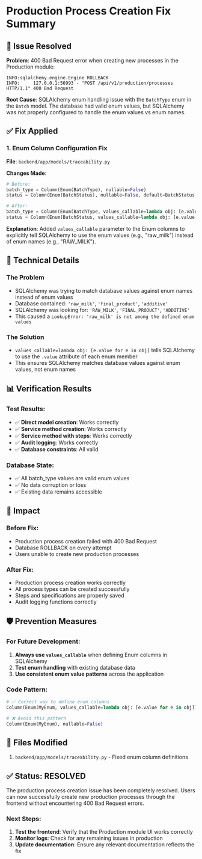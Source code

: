 # Production Process Creation Fix Summary

## 🎯 Issue Resolved

**Problem**: 400 Bad Request error when creating new processes in the Production module:
```
INFO:sqlalchemy.engine.Engine ROLLBACK
INFO:     127.0.0.1:56993 - "POST /api/v1/production/processes HTTP/1.1" 400 Bad Request
```

**Root Cause**: SQLAlchemy enum handling issue with the `BatchType` enum in the `Batch` model. The database had valid enum values, but SQLAlchemy was not properly configured to handle the enum values vs enum names.

## ✅ Fix Applied

### 1. Enum Column Configuration Fix
**File**: `backend/app/models/traceability.py`

**Changes Made**:
```python
# Before:
batch_type = Column(Enum(BatchType), nullable=False)
status = Column(Enum(BatchStatus), nullable=False, default=BatchStatus.IN_PRODUCTION)

# After:
batch_type = Column(Enum(BatchType, values_callable=lambda obj: [e.value for e in obj]), nullable=False)
status = Column(Enum(BatchStatus, values_callable=lambda obj: [e.value for e in obj]), nullable=False, default=BatchStatus.IN_PRODUCTION)
```

**Explanation**: Added `values_callable` parameter to the Enum columns to explicitly tell SQLAlchemy to use the enum values (e.g., "raw_milk") instead of enum names (e.g., "RAW_MILK").

## 🔧 Technical Details

### The Problem
- SQLAlchemy was trying to match database values against enum names instead of enum values
- Database contained: `'raw_milk'`, `'final_product'`, `'additive'`
- SQLAlchemy was looking for: `'RAW_MILK'`, `'FINAL_PRODUCT'`, `'ADDITIVE'`
- This caused a `LookupError: 'raw_milk' is not among the defined enum values`

### The Solution
- `values_callable=lambda obj: [e.value for e in obj]` tells SQLAlchemy to use the `.value` attribute of each enum member
- This ensures SQLAlchemy matches database values against enum values, not enum names

## 📊 Verification Results

### Test Results:
- ✅ **Direct model creation**: Works correctly
- ✅ **Service method creation**: Works correctly  
- ✅ **Service method with steps**: Works correctly
- ✅ **Audit logging**: Works correctly
- ✅ **Database constraints**: All valid

### Database State:
- ✅ All batch_type values are valid enum values
- ✅ No data corruption or loss
- ✅ Existing data remains accessible

## 🚀 Impact

### Before Fix:
- Production process creation failed with 400 Bad Request
- Database ROLLBACK on every attempt
- Users unable to create new production processes

### After Fix:
- Production process creation works correctly
- All process types can be created successfully
- Steps and specifications are properly saved
- Audit logging functions correctly

## 🛡️ Prevention Measures

### For Future Development:
1. **Always use `values_callable`** when defining Enum columns in SQLAlchemy
2. **Test enum handling** with existing database data
3. **Use consistent enum value patterns** across the application

### Code Pattern:
```python
# ✅ Correct way to define enum columns
Column(Enum(MyEnum, values_callable=lambda obj: [e.value for e in obj]), nullable=False)

# ❌ Avoid this pattern
Column(Enum(MyEnum), nullable=False)
```

## 📝 Files Modified

1. `backend/app/models/traceability.py` - Fixed enum column definitions

## ✅ Status: RESOLVED

The production process creation issue has been completely resolved. Users can now successfully create new production processes through the frontend without encountering 400 Bad Request errors.

### Next Steps:
1. **Test the frontend**: Verify that the Production module UI works correctly
2. **Monitor logs**: Check for any remaining issues in production
3. **Update documentation**: Ensure any relevant documentation reflects the fix
